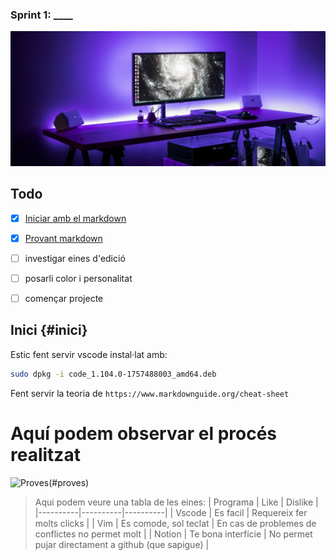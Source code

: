 ### Sprint 1: ____

![Portada](/images/sp1/portada.jpg)

## Todo 
- [x] [Iniciar amb el markdown](#inici)
- [x] [Provant markdown](#proves)
- [ ] investigar eines d'edició
- [ ] posarli color i personalitat
- [ ] començar projecte


## Inici {#inici}
Estic fent servir vscode instal·lat amb:
```bash
sudo dpkg -i code_1.104.0-1757488003_amd64.deb
```

Fent servir la teoria de `https://www.markdownguide.org/cheat-sheet`

# Aquí podem observar el procés realitzat
![Proves](/comprovacions/sp1_testing.gif)(#proves)

> Aqui podem veure una tabla de les eines:
| Programa | Like | Dislike |
|----------|----------|----------|
| Vscode    | Es facil   | Requereix fer molts clicks   |
| Vim    | Es comode, sol teclat   | En cas de problemes de conflictes no permet molt   |
| Notion    | Te bona interfície   | No permet pujar directament a github (que sapigue)   |
